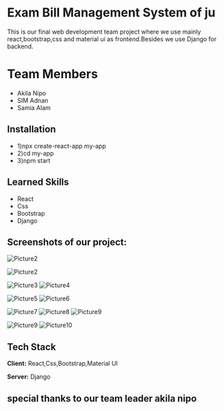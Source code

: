 
#  Exam Bill Management System of ju

This is our final web development team project where we use mainly react,bootstrap,css and material ui as frontend.Besides we use Django for backend.

# Team Members
- Akila Nipo
- SIM Adnan
- Samia Alam


## Installation


- 1)npx create-react-app my-app
- 2)cd my-app
- 3)npm start
    
## Learned Skills
- React
- Css
- Bootstrap
- Django


## Screenshots of our project:



![Picture2](https://github.com/user-attachments/assets/1027c187-c4a4-4983-930e-c479e16e8c3b)

![Picture2](https://github.com/user-attachments/assets/f14bdd7b-f33a-427d-97c8-12440e9c66cf)

![Picture3](https://github.com/user-attachments/assets/86ebfab8-252a-443d-842f-e7a058504c41)
![Picture4](https://github.com/user-attachments/assets/e2447c23-e328-4f52-b7c6-dd603410370a)


![Picture5](https://github.com/user-attachments/assets/50c304ae-6c8b-4d51-a711-b949150cc9de)
![Picture6](https://github.com/user-attachments/assets/bbcf1993-dd9b-44f5-8d0b-012284acc5f3)



![Picture7](https://github.com/user-attachments/assets/4349f729-574c-492b-8de5-288f02810396)
![Picture8](https://github.com/user-attachments/assets/b28fd787-7d8e-4d0e-9b69-cf9dab3de2f2)
![Picture9](https://github.com/user-attachments/assets/46fd0e00-b2af-463f-bf71-59e1adcd43fd)


![Picture9](https://github.com/user-attachments/assets/db978aed-7d58-45a4-9790-e7f36c4d72df)
![Picture10](https://github.com/user-attachments/assets/2f149d05-3b9d-401a-a80e-65da4ca51d2d)


## Tech Stack

**Client:** React,Css,Bootstrap,Material UI

**Server:** Django

## special thanks to our team leader  akila nipo

